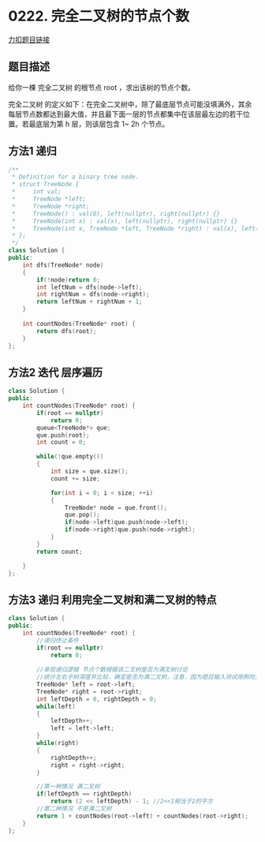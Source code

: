 <p id="完全二叉树的节点个数"></p>

# 0222. 完全二叉树的节点个数    

[力扣题目链接](https://leetcode-cn.com/problems/count-complete-tree-nodes/)   



## 题目描述  

给你一棵 完全二叉树 的根节点 root ，求出该树的节点个数。  

完全二叉树 的定义如下：在完全二叉树中，除了最底层节点可能没填满外，其余每层节点数都达到最大值，并且最下面一层的节点都集中在该层最左边的若干位置。若最底层为第 h 层，则该层包含 1~ 2h 个节点。  



## 方法1 递归  

```cpp
/**
 * Definition for a binary tree node.
 * struct TreeNode {
 *     int val;
 *     TreeNode *left;
 *     TreeNode *right;
 *     TreeNode() : val(0), left(nullptr), right(nullptr) {}
 *     TreeNode(int x) : val(x), left(nullptr), right(nullptr) {}
 *     TreeNode(int x, TreeNode *left, TreeNode *right) : val(x), left(left), right(right) {}
 * };
 */
class Solution {
public:
    int dfs(TreeNode* node)
    {
        if(!node)return 0;
        int leftNum = dfs(node->left);
        int rightNum = dfs(node->right);
        return leftNum + rightNum + 1;
    }
    
    int countNodes(TreeNode* root) {
        return dfs(root);
    }
};
```

## 方法2 迭代  层序遍历  

```cpp
class Solution {
public:
    int countNodes(TreeNode* root) {
        if(root == nullptr)
            return 0;
        queue<TreeNode*> que;
        que.push(root);
        int count = 0;

        while(!que.empty())
        {
            int size = que.size();
            count += size;

            for(int i = 0; i < size; ++i)
            {
                TreeNode* node = que.front();
                que.pop();
                if(node->left)que.push(node->left);
                if(node->right)que.push(node->right);
            } 
        }
        return count;

    }
};
```

## 方法3  递归  利用完全二叉树和满二叉树的特点  

```cpp
class Solution {
public:
    int countNodes(TreeNode* root) {
        //递归终止条件 
        if(root == nullptr)
            return 0;
        
        //单层递归逻辑 节点个数根据该二叉树是否为满叉树讨论
        //统计左右子树深度并比较，确定是否为满二叉树，注意，因为题目输入测试用例均为完全二叉树，所以左子树深度==右子树深度说明该树为满二叉树。
        TreeNode* left = root->left;
        TreeNode* right = root->right;
        int leftDepth = 0, rightDepth = 0;
        while(left)
        {
            leftDepth++;
            left = left->left;
        }
        while(right)
        {
            rightDepth++;
            right = right->right;
        }

        //第一种情况 满二叉树
        if(leftDepth == rightDepth)
            return (2 << leftDepth) - 1; //2<<1相当于2的平方
        //第二种情况 不是满二叉树
        return 1 + countNodes(root->left) + countNodes(root->right);
    }
};
```